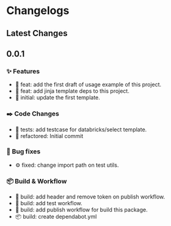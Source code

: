 # Changelogs

## Latest Changes

## 0.0.1

### :sparkles: Features

- :dart: feat: add the first draft of usage example of this project.
- :dart: feat: add jinja template deps to this project.
- :tada: initial: update the first template.

### :black_nib: Code Changes

- :test_tube: tests: add testcase for databricks/select template.
- :construction: refactored: Initial commit

### :bug: Bug fixes

- :gear: fixed: change import path on test utils.

### :package: Build & Workflow

- :toolbox: build: add header and remove token on publish workflow.
- :toolbox: build: add test workflow.
- :toolbox: build: add publish workflow for build this package.
- :package: build: create dependabot.yml
